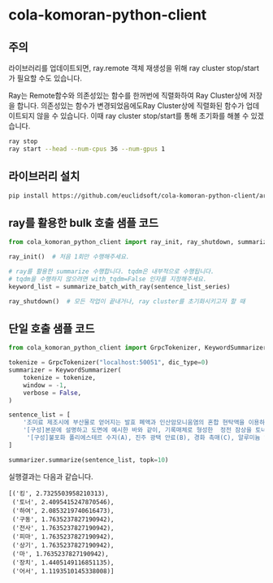 # cola-komoran-python-client

## 주의

라이브러리를 업데이트되면, ray.remote 객체 재생성을 위해 ray cluster stop/start가 필요할 수도 있습니다.

Ray는 Remote함수와 의존성있는 함수를 한꺼번에 직렬화하여 Ray Cluster상에 저장을 합니다. 의존성있는 함수가 변경되었음에도Ray Cluster상에 직렬화된 함수가 업데이트되지 않을 수 있습니다. 이때 ray cluster stop/start를 통해 초기화를 해볼 수 있겠습니다.

```sh
ray stop
ray start --head --num-cpus 36 --num-gpus 1
```

## 라이브러리 설치

```sh
pip install https://github.com/euclidsoft/cola-komoran-python-client/archive/master.zip
```

## ray를 활용한 bulk 호출 샘플 코드

```python
from cola_komoran_python_client import ray_init, ray_shutdown, summarize_batch_with_ray

ray_init()  # 처음 1회만 수행해주세요.

# ray를 활용한 summarize 수행합니다. tqdm은 내부적으로 수행됩니다.
# tqdm을 수행하지 않으려면 with_tqdm=False 인자를 지정해주세요.
keyword_list = summarize_batch_with_ray(sentence_list_series)

ray_shutdown()  # 모든 작업이 끝내거나, ray cluster를 초기화시키고자 할 때
```

## 단일 호출 샘플 코드

```python
from cola_komoran_python_client import GrpcTokenizer, KeywordSummarizer

tokenize = GrpcTokenizer("localhost:50051", dic_type=0)
summarizer = KeywordSummarizer(
    tokenize = tokenize,
    window = -1,
    verbose = False,
)

sentence_list = [
    '조미료 제조시에 부산물로 얻어지는 발효 폐액과 인산암모니움염의 혼합 현탁액을 이용하여 분말형 용성인비를 조립할 수 있게 한다.분말 용성인비 80-95부에 조미료 폐액에 인산 암모니움을 첨가 혼합하여 얻어진 중성 현탁액(잔여 고형분으로서 20-5부)을 분무하여 조립한다.',
    '[구성]본문에 설명하고 도면에 예시한 바와 같이, 기록매체로 형성한  정전 잠상을 토너로 현상하고 이 현상한 토너상을 기록매체와   동기하여 구동되는 중간매체에 일단 전사하고 이 중간 매체의   일부가 피마-킹 부재와 대면하는 전사 구간에 있어서 상기 토너 상을 주행중의 피마-킹 부재에 전사하는 마-킹 장치에 있어서   상기 피마-킹 부재의 마-킹 위치가 이송라인의 소정위치를 통과 하였을때에 정전 잠상의 형성을 개시하고 적어도 이 정전 잠상의형성 개시시로부터 토너상의 중간매체에의 전사가 완료할때까지 는 마-킹 장치를 일정속도로 구동하고 이 전사완료로부터 토너상이 상기 전사구간 또는 그 직전에 달할 사이는 정전 잠상 및 이 토너상의 이동한 거리가 상기 소정위치로부터의 피마-킹부재의  이동거리와 대응하도록 오차수정한 속도로 마-킹 장치를 구동   하고 상기 토너상이 전사 구간에 있을때는 마-킹 장치를 피마-킹부재에 동기한 속도로 구동하도록 한것을 특징으로 하는 구동   제어방법.',
     '[구성]불포화 폴리에스테르 수지(A), 진주 광택 안료(B), 경화 촉매(C), 알루미늄 알콕시드 및(또는) 그 유도체(D) 및 알코올성  수산기 함유 화합물(E)를 주성분으로 하고, 그 중의 알루미늄 알콕시드 및(또는) 그의 유도체(D)와 알코올성 수산기 함유  화합물(E)는 전자 100중량부에 대하여 후자가 50 내지 200중량부의 범위내의 비율인 수지 조성물(I)을 실온 또는 필요에 따라 가열하여 증점시켜 25도씨에 있어서의 점도가 200 내지 2000뽀아즈인 증점  조성물(II)로 한후, 필름(III)에 협지시킨 상태에서 금형을 사용하여 가열 가압하에 프레스하는 것을 특징으로 하는 진주 광택을갖는 단추의 제조방법.',
]

summarizer.summarize(sentence_list, topk=10)
```

실행결과는 다음과 같습니다.

```
[('킹', 2.7325503958210313),
 ('토너', 2.4095415247870546),
 ('하여', 2.0853219740616473),
 ('구동', 1.7635237827190942),
 ('전사', 1.7635237827190942),
 ('피마', 1.7635237827190942),
 ('상기', 1.7635237827190942),
 ('마', 1.7635237827190942),
 ('장치', 1.4405149116851135),
 ('어서', 1.1193510145338008)]
```

